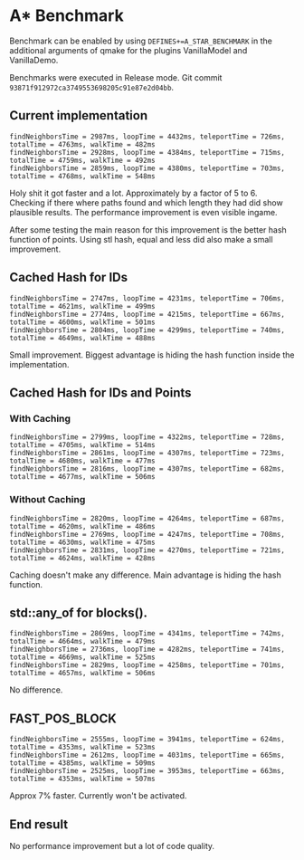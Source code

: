 # A* Benchmark

Benchmark can be enabled by using `DEFINES+=A_STAR_BENCHMARK` in the additional arguments of qmake for the plugins VanillaModel and VanillaDemo.

Benchmarks were executed in Release mode. Git commit `93871f912972ca3749553698205c91e87e2d04bb`.

## Current implementation

    findNeighborsTime = 2987ms, loopTime = 4432ms, teleportTime = 726ms, totalTime = 4763ms, walkTime = 482ms
    findNeighborsTime = 2928ms, loopTime = 4384ms, teleportTime = 715ms, totalTime = 4759ms, walkTime = 492ms
    findNeighborsTime = 2859ms, loopTime = 4380ms, teleportTime = 703ms, totalTime = 4768ms, walkTime = 548ms
    
Holy shit it got faster and a lot. Approximately by a factor of 5 to 6. Checking if there where paths found and which length they had did show plausible results. The performance improvement is even visible ingame.
    
After some testing the main reason for this improvement is the better hash function of points. Using stl hash, equal and less did also make a small improvement.
   
## Cached Hash for IDs

    findNeighborsTime = 2747ms, loopTime = 4231ms, teleportTime = 706ms, totalTime = 4621ms, walkTime = 499ms
    findNeighborsTime = 2774ms, loopTime = 4215ms, teleportTime = 667ms, totalTime = 4600ms, walkTime = 501ms
    findNeighborsTime = 2804ms, loopTime = 4299ms, teleportTime = 740ms, totalTime = 4649ms, walkTime = 488ms

Small improvement. Biggest advantage is hiding the hash function inside the implementation.

## Cached Hash for IDs and Points

### With Caching

    findNeighborsTime = 2799ms, loopTime = 4322ms, teleportTime = 728ms, totalTime = 4705ms, walkTime = 514ms
    findNeighborsTime = 2861ms, loopTime = 4307ms, teleportTime = 723ms, totalTime = 4680ms, walkTime = 477ms
    findNeighborsTime = 2816ms, loopTime = 4307ms, teleportTime = 682ms, totalTime = 4677ms, walkTime = 506ms

### Without Caching

    findNeighborsTime = 2820ms, loopTime = 4264ms, teleportTime = 687ms, totalTime = 4620ms, walkTime = 486ms
    findNeighborsTime = 2769ms, loopTime = 4247ms, teleportTime = 708ms, totalTime = 4630ms, walkTime = 475ms
    findNeighborsTime = 2831ms, loopTime = 4270ms, teleportTime = 721ms, totalTime = 4624ms, walkTime = 428ms
    
Caching doesn't make any difference. Main advantage is hiding the hash function.

## std::any_of for blocks().

    findNeighborsTime = 2869ms, loopTime = 4341ms, teleportTime = 742ms, totalTime = 4664ms, walkTime = 479ms
    findNeighborsTime = 2736ms, loopTime = 4282ms, teleportTime = 741ms, totalTime = 4669ms, walkTime = 525ms
    findNeighborsTime = 2829ms, loopTime = 4258ms, teleportTime = 701ms, totalTime = 4657ms, walkTime = 506ms

No difference.

## FAST_POS_BLOCK

    findNeighborsTime = 2555ms, loopTime = 3941ms, teleportTime = 624ms, totalTime = 4353ms, walkTime = 523ms
    findNeighborsTime = 2612ms, loopTime = 4031ms, teleportTime = 665ms, totalTime = 4385ms, walkTime = 509ms
    findNeighborsTime = 2525ms, loopTime = 3953ms, teleportTime = 663ms, totalTime = 4353ms, walkTime = 507ms

Approx 7% faster. Currently won't be activated.

## End result

No performance improvement but a lot of code quality.